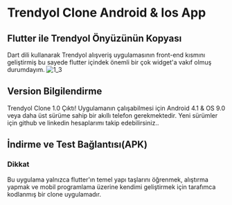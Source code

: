 # Trendyol Clone Android & Ios App

## Flutter ile Trendyol Önyüzünün Kopyası
Dart dili kullanarak Trendyol alışveriş uygulamasının front-end kısmını geliştirmiş bu sayede flutter içindek önemli bir çok widget'a vakıf olmuş durumdayım.
![1_3](https://user-images.githubusercontent.com/43846778/99797106-b5534780-2b3f-11eb-8c24-debb3102c12f.jpg)









## Version Bilgilendirme 

Trendyol Clone 1.0 Çıktı!
Uygulamanın çalışabilmesi için Android 4.1 & OS 9.0 veya daha üst sürüme sahip bir  akıllı telefon gerekmektedir.
Yeni sürümler için github ve linkedin hesaplarımı takip edebilirsiniz..


## İndirme ve Test Bağlantısı(APK)
 
 


### Dikkat
Bu uygulama yalnızca flutter'ın temel yapı taşlarını öğrenmek, alıştırma yapmak ve mobil programlama üzerine kendimi geliştirmek için tarafımca kodlanmış bir clone uygulamadır.
